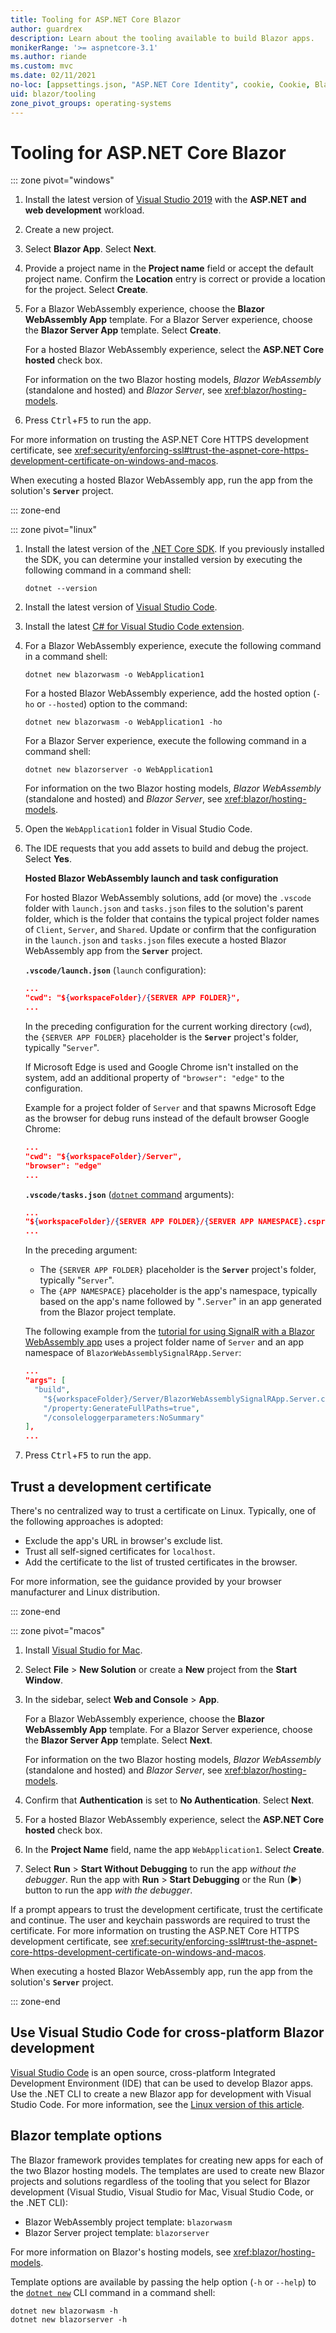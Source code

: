 ```yaml
---
title: Tooling for ASP.NET Core Blazor
author: guardrex
description: Learn about the tooling available to build Blazor apps.
monikerRange: '>= aspnetcore-3.1'
ms.author: riande
ms.custom: mvc
ms.date: 02/11/2021
no-loc: [appsettings.json, "ASP.NET Core Identity", cookie, Cookie, Blazor, "Blazor Server", "Blazor WebAssembly", "Identity", "Let's Encrypt", Razor, SignalR]
uid: blazor/tooling
zone_pivot_groups: operating-systems
---
```

# Tooling for ASP.NET Core Blazor

::: zone pivot="windows"

1. Install the latest version of [Visual Studio 2019](https://visualstudio.microsoft.com/downloads/) with the **ASP.NET and web development** workload.

1. Create a new project.

1. Select **Blazor App**. Select **Next**.

1. Provide a project name in the **Project name** field or accept the default project name. Confirm the **Location** entry is correct or provide a location for the project. Select **Create**.

1. For a Blazor WebAssembly experience, choose the **Blazor WebAssembly App** template. For a Blazor Server experience, choose the **Blazor Server App** template. Select **Create**.

   For a hosted Blazor WebAssembly experience, select the **ASP.NET Core hosted** check box.

   For information on the two Blazor hosting models, *Blazor WebAssembly* (standalone and hosted) and *Blazor Server*, see <xref:blazor/hosting-models>.

1. Press <kbd>Ctrl</kbd>+<kbd>F5</kbd> to run the app.

For more information on trusting the ASP.NET Core HTTPS development certificate, see <xref:security/enforcing-ssl#trust-the-aspnet-core-https-development-certificate-on-windows-and-macos>.

When executing a hosted Blazor WebAssembly app, run the app from the solution's **`Server`** project.

::: zone-end

::: zone pivot="linux"

1. Install the latest version of the [.NET Core SDK](https://dotnet.microsoft.com/download). If you previously installed the SDK, you can determine your installed version by executing the following command in a command shell:

   ```dotnetcli
   dotnet --version
   ```

1. Install the latest version of [Visual Studio Code](https://code.visualstudio.com).

1. Install the latest [C# for Visual Studio Code extension](https://marketplace.visualstudio.com/items?itemName=ms-dotnettools.csharp).

1. For a Blazor WebAssembly experience, execute the following command in a command shell:

   ```dotnetcli
   dotnet new blazorwasm -o WebApplication1
   ```

   For a hosted Blazor WebAssembly experience, add the hosted option (`-ho` or `--hosted`) option to the command:

   ```dotnetcli
   dotnet new blazorwasm -o WebApplication1 -ho
   ```

   For a Blazor Server experience, execute the following command in a command shell:

   ```dotnetcli
   dotnet new blazorserver -o WebApplication1
   ```

   For information on the two Blazor hosting models, *Blazor WebAssembly* (standalone and hosted) and *Blazor Server*, see <xref:blazor/hosting-models>.

1. Open the `WebApplication1` folder in Visual Studio Code.

1. The IDE requests that you add assets to build and debug the project. Select **Yes**.

   **Hosted Blazor WebAssembly launch and task configuration**

   For hosted Blazor WebAssembly solutions, add (or move) the `.vscode` folder with `launch.json` and `tasks.json` files to the solution's parent folder, which is the folder that contains the typical project folder names of `Client`, `Server`, and `Shared`. Update or confirm that the configuration in the `launch.json` and `tasks.json` files execute a hosted Blazor WebAssembly app from the **`Server`** project.

   **`.vscode/launch.json`** (`launch` configuration):

   ```json
   ...
   "cwd": "${workspaceFolder}/{SERVER APP FOLDER}",
   ...
   ```

   In the preceding configuration for the current working directory (`cwd`), the `{SERVER APP FOLDER}` placeholder is the **`Server`** project's folder, typically "`Server`".

   If Microsoft Edge is used and Google Chrome isn't installed on the system, add an additional property of `"browser": "edge"` to the configuration.

   Example for a project folder of `Server` and that spawns Microsoft Edge as the browser for debug runs instead of the default browser Google Chrome:

   ```json
   ...
   "cwd": "${workspaceFolder}/Server",
   "browser": "edge"
   ...
   ```

   **`.vscode/tasks.json`** ([`dotnet` command](/dotnet/core/tools/dotnet) arguments):

   ```json
   ...
   "${workspaceFolder}/{SERVER APP FOLDER}/{SERVER APP NAMESPACE}.csproj",
   ...
   ```

   In the preceding argument:

   * The `{SERVER APP FOLDER}` placeholder is the **`Server`** project's folder, typically "`Server`".
   * The `{APP NAMESPACE}` placeholder is the app's namespace, typically based on the app's name followed by "`.Server`" in an app generated from the Blazor project template.

   The following example from the [tutorial for using SignalR with a Blazor WebAssembly app](xref:tutorials/signalr-blazor) uses a project folder name of `Server` and an app namespace of `BlazorWebAssemblySignalRApp.Server`:

   ```json
   ...
   "args": [
     "build",
       "${workspaceFolder}/Server/BlazorWebAssemblySignalRApp.Server.csproj",
       "/property:GenerateFullPaths=true",
       "/consoleloggerparameters:NoSummary"
   ],
   ...
   ```

1. Press <kbd>Ctrl</kbd>+<kbd>F5</kbd> to run the app.

## Trust a development certificate

There's no centralized way to trust a certificate on Linux. Typically, one of the following approaches is adopted:

* Exclude the app's URL in browser's exclude list.
* Trust all self-signed certificates for `localhost`.
* Add the certificate to the list of trusted certificates in the browser.

For more information, see the guidance provided by your browser manufacturer and Linux distribution.

::: zone-end

::: zone pivot="macos"

1. Install [Visual Studio for Mac](https://visualstudio.microsoft.com/vs/mac/).

1. Select **File** > **New Solution** or create a **New** project from the **Start Window**.

1. In the sidebar, select **Web and Console** > **App**.

   For a Blazor WebAssembly experience, choose the **Blazor WebAssembly App** template. For a Blazor Server experience, choose the **Blazor Server App** template. Select **Next**.

   For information on the two Blazor hosting models, *Blazor WebAssembly* (standalone and hosted) and *Blazor Server*, see <xref:blazor/hosting-models>.

1. Confirm that **Authentication** is set to **No Authentication**. Select **Next**.

1. For a hosted Blazor WebAssembly experience, select the **ASP.NET Core hosted** check box.

1. In the **Project Name** field, name the app `WebApplication1`. Select **Create**.

1. Select **Run** > **Start Without Debugging** to run the app *without the debugger*. Run the app with **Run** > **Start Debugging** or the Run (&#9654;) button to run the app *with the debugger*.

If a prompt appears to trust the development certificate, trust the certificate and continue. The user and keychain passwords are required to trust the certificate. For more information on trusting the ASP.NET Core HTTPS development certificate, see <xref:security/enforcing-ssl#trust-the-aspnet-core-https-development-certificate-on-windows-and-macos>.

When executing a hosted Blazor WebAssembly app, run the app from the solution's **`Server`** project.

::: zone-end

## Use Visual Studio Code for cross-platform Blazor development

[Visual Studio Code](https://code.visualstudio.com/) is an open source, cross-platform Integrated Development Environment (IDE) that can be used to develop Blazor apps. Use the .NET CLI to create a new Blazor app for development with Visual Studio Code. For more information, see the [Linux version of this article](?pivots=linux).

## Blazor template options

The Blazor framework provides templates for creating new apps for each of the two Blazor hosting models. The templates are used to create new Blazor projects and solutions regardless of the tooling that you select for Blazor development (Visual Studio, Visual Studio for Mac, Visual Studio Code, or the .NET CLI):

* Blazor WebAssembly project template: `blazorwasm`
* Blazor Server project template: `blazorserver`

For more information on Blazor's hosting models, see <xref:blazor/hosting-models>.

Template options are available by passing the help option (`-h` or `--help`) to the [`dotnet new`](/dotnet/core/tools/dotnet-new) CLI command in a command shell:

```dotnetcli
dotnet new blazorwasm -h
dotnet new blazorserver -h
```
